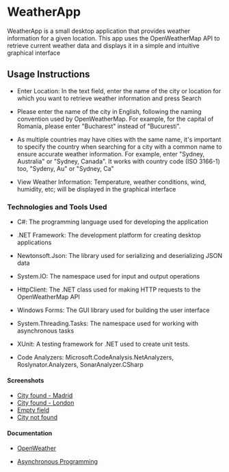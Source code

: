 # WeatherApp

  WeatherApp is a small desktop application that provides weather information for a given location. This app uses the OpenWeatherMap API to retrieve current weather data and displays it in a simple and intuitive graphical interface

## Usage Instructions

  - Enter Location: In the text field, enter the name of the city or location for which you want to retrieve weather information and press Search

  - Please enter the name of the city in English, following the naming convention used by OpenWeatherMap. For example, for the capital of Romania, please enter "Bucharest" instead of "Bucuresti".

  - As multiple countries may have cities with the same name, it's important to specify the country when searching for a city with a common name to ensure accurate weather information. For example, enter "Sydney, Australia" or "Sydney, Canada". It works with country code (ISO 3166-1) too, "Sydeny, Au" or "Sydney, Ca"
    
  - View Weather Information: Temperature, weather conditions, wind, humidity, etc; will be displayed in the graphical interface

### Technologies and Tools Used

  - C#: The programming language used for developing the application

  - .NET Framework: The development platform for creating desktop applications

  - Newtonsoft.Json: The library used for serializing and deserializing JSON data

  - System.IO: The namespace used for input and output operations

  - HttpClient: The .NET class used for making HTTP requests to the OpenWeatherMap API

  - Windows Forms: The GUI library used for building the user interface

  - System.Threading.Tasks: The namespace used for working with asynchronous tasks

  - XUnit: A testing framework for .NET used to create unit tests.
    
- Code Analyzers: Microsoft.CodeAnalysis.NetAnalyzers, Roslynator.Analyzers, SonarAnalyzer.CSharp

#### Screenshots

  - [City found - Madrid](ScreenShots/madrid.jpg)
  - [City found - London](ScreenShots/london.jpg)
  - [Empty field](ScreenShots/empty.jpg)
  - [City not found](ScreenShots/notFound.jpg)

#### Documentation

  - [OpenWeather](https://openweathermap.org/guide)
    
  - [Asynchronous Programming](https://learn.microsoft.com/en-us/dotnet/csharp/asynchronous-programming/)

  
